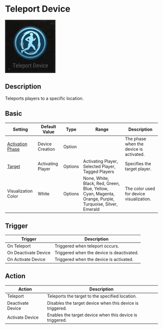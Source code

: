 # Teleport Device

![Teleport Icon](../.images/DeviceIcons/Device_Teleport.png)

## Description

Teleports players to a specific location.

## Basic

| Setting                                      | Default Value     | Type | Range | Description                                      |
|----------------------------------------------|-------------------|------|-------|--------------------------------------------------|
| [Activation Phase](../General/Common_Device_Settings.md#activation-phase) | Device Creation    | Option | | The phase when the device is activated.           |
| [Target](../General/Common_Device_Settings.md#target)                     | Activating Player  | Options | Activating Player, Selected Player, Tagged Players | Specifies the target player.                      |
| Visualization Color                          | White             | Options | None, White, Black, Red, Green, Blue, Yellow, Cyan, Magenta, Orange, Purple, Turquoise, Silver, Emerald | The color used for device visualization.          |

## Trigger

| Trigger                | Description                                                        |
|------------------------|--------------------------------------------------------------------|
| On Teleport            | Triggered when teleport occurs.                                     |
| On Deactivate Device   | Triggered when the device is deactivated.                          |
| On Activate Device     | Triggered when the device is activated.                            |

## Action

| Action                | Description                                                        |
|-----------------------|--------------------------------------------------------------------|
| Teleport              | Teleports the target to the specified location.                     |
| Deactivate Device     | Disables the target device when this device is triggered.           |
| Activate Device       | Enables the target device when this device is triggered.            |
